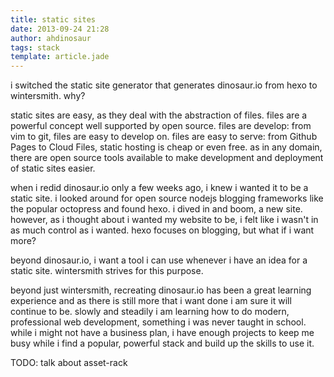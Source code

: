 ```yaml
---
title: static sites
date: 2013-09-24 21:28
author: ahdinosaur
tags: stack
template: article.jade
---
```


i switched the static site generator that generates dinosaur.io from hexo to wintersmith. why?

static sites are easy, as they deal with the abstraction of files. files are a powerful concept well supported by open source. files are develop: from vim to git, files are easy to develop on. files are easy to serve: from Github Pages to Cloud Files, static hosting is cheap or even free. as in any domain, there are open source tools available to make development and deployment of static sites easier.

<span class="more"></span>

when i redid dinosaur.io only a few weeks ago, i knew i wanted it to be a static site. i looked around for open source nodejs blogging frameworks like the popular octopress and found hexo. i dived in and boom, a new site. however, as i thought about i wanted my website to be, i felt like i wasn't in as much control as i wanted. hexo focuses on blogging, but what if i want more?

beyond dinosaur.io, i want a tool i can use whenever i have an idea for a static site. wintersmith strives for this purpose.

beyond just wintersmith, recreating dinosaur.io has been a great learning experience and as there is still more that i want done i am sure it will continue to be. slowly and steadily i am learning how to do modern, professional web development, something i was never taught in school. while i might not have a business plan, i have enough projects to keep me busy while i find a popular, powerful stack and build up the skills to use it.

TODO: talk about asset-rack
